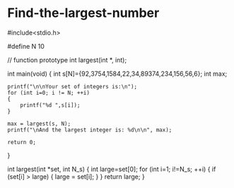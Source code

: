# Find-the-largest-number
#include<stdio.h>

#define	N	10

// function prototype
int largest(int *, int);

int main(void)
{
	int s[N]={92,3754,1584,22,34,89374,234,156,56,6};
	int max;

	printf("\n\nYour set of integers is:\n");
	for (int i=0; i != N; ++i)
	{
		printf("%d ",s[i]);
	}

	max = largest(s, N);
	printf("\nAnd the largest integer is: %d\n\n", max);

	return 0;
}

int largest(int *set, int N_s)
{
	int large=set[0];
	for (int i=1; i!=N_s; ++i)
	{
		if (set[i] > large)
		{
			large = set[i];
		}
	}
	return large;
}
